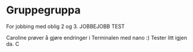 # Gruppegruppa
For jobbing med oblig 2 og 3.
JOBBEJOBB TEST


Caroline prøver å gjøre endringer i Terminalen med nano :)
Tester litt igjen da. C

